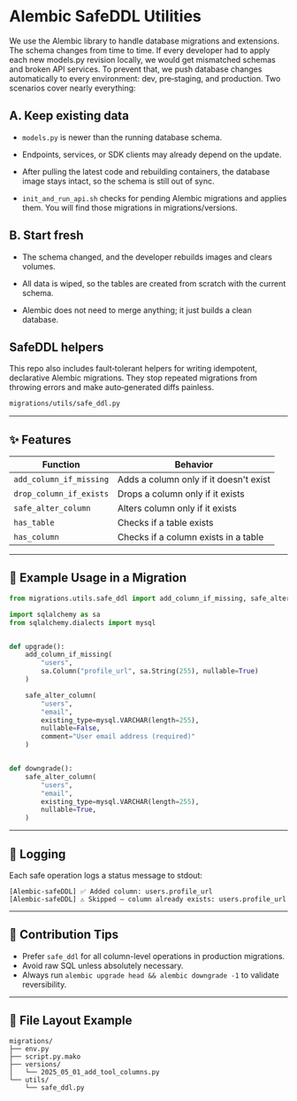 # Alembic SafeDDL Utilities

We use the Alembic library to handle database migrations and extensions. The schema changes from time to time. 
If every developer had to apply each new models.py revision locally, we would get mismatched schemas and broken API services.
To prevent that, we push database changes automatically to every environment: dev, pre‑staging, and production.
Two scenarios cover nearly everything:

## A. Keep existing data

- `models.py` is newer than the running database schema.

- Endpoints, services, or SDK clients may already depend on the update.

- After pulling the latest code and rebuilding containers, the database image stays intact, so the schema is still out of sync.

- `init_and_run_api.sh` checks for pending Alembic migrations and applies them. You will find those migrations in
 migrations/versions.


## B. Start fresh

- The schema changed, and the developer rebuilds images and clears volumes.

- All data is wiped, so the tables are created from scratch with the current schema.

- Alembic does not need to merge anything; it just builds a clean database.


## SafeDDL helpers

This repo also includes fault‑tolerant helpers for writing idempotent, declarative Alembic migrations.
They stop repeated migrations from throwing errors and make auto‑generated diffs painless.


```bash
migrations/utils/safe_ddl.py
```

---

## ✨ Features

| Function                  | Behavior                                                    |
|--------------------------|-------------------------------------------------------------|
| `add_column_if_missing`  | Adds a column only if it doesn't exist                      |
| `drop_column_if_exists`  | Drops a column only if it exists                            |
| `safe_alter_column`      | Alters column only if it exists                             |
| `has_table`              | Checks if a table exists                                    |
| `has_column`             | Checks if a column exists in a table                        |

---

## 🧱 Example Usage in a Migration

```python
from migrations.utils.safe_ddl import add_column_if_missing, safe_alter_column

import sqlalchemy as sa
from sqlalchemy.dialects import mysql


def upgrade():
    add_column_if_missing(
        "users",
        sa.Column("profile_url", sa.String(255), nullable=True)
    )

    safe_alter_column(
        "users",
        "email",
        existing_type=mysql.VARCHAR(length=255),
        nullable=False,
        comment="User email address (required)"
    )


def downgrade():
    safe_alter_column(
        "users",
        "email",
        existing_type=mysql.VARCHAR(length=255),
        nullable=True,
    )
```

---

## 💬 Logging

Each safe operation logs a status message to stdout:

```text
[Alembic‑safeDDL] ✅ Added column: users.profile_url
[Alembic‑safeDDL] ⚠️ Skipped – column already exists: users.profile_url
```

---

## 🤝 Contribution Tips

- Prefer `safe_ddl` for all column-level operations in production migrations.
- Avoid raw SQL unless absolutely necessary.
- Always run `alembic upgrade head && alembic downgrade -1` to validate reversibility.

---

## 📁 File Layout Example

```
migrations/
├── env.py
├── script.py.mako
├── versions/
│   └── 2025_05_01_add_tool_columns.py
└── utils/
    └── safe_ddl.py
```

